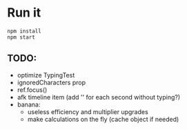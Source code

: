 # Run it
```
npm install
npm start
```

## TODO:
- optimize TypingTest
- ignoredCharacters prop
- ref.focus()
- afk timeline item (add '' for each second without typing?)
- banana:
  - useless efficiency and multiplier upgrades
  - make calculations on the fly (cache object if needed)